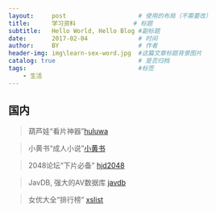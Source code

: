 ```yaml
---
layout:     post   				    # 使用的布局（不需要改）
title:      学习资料				# 标题 
subtitle:   Hello World, Hello Blog #副标题
date:       2017-02-04				# 时间
author:     BY 						# 作者
header-img: img\learn-sex-word.jpg 	#这篇文章标题背景图片
catalog: true 						# 是否归档
tags:								#标签
    - 生活
---
```


## 国内

>葫芦娃“看片神器”[huluwa](http://hlw.vf7a4sdoplf.club/?a=hnixhr&t=06avyj&time=1608992525590)

>小黄书“成人小说”[小黄书](https://xchina.co/)

>2048论坛“下片必备” [hjd2048](https://www.hjd2048.com/2048/)

>JavDB, 强大的AV数据库 [javdb](https://javdb.com/)

>女优大全“排行榜” [xslist](https://xslist.org/zh)